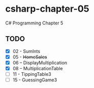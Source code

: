# csharp-chapter-05
C# Programming Chapter 5

## TODO
- [X] 02 - SumInts
- [X] 05 - ~~HomeSales~~
- [X] 06 – DisplayMultiplication
- [X] 08 – MultiplicationTable
- [ ] 11 - TippingTable3
- [ ] 15 - GuessingGame3
